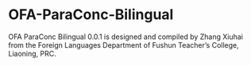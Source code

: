 # OFA-ParaConc-Bilingual

OFA ParaConc Bilingual 0.0.1 is designed and compiled by Zhang Xiuhai from the Foreign Languages Department of Fushun Teacher’s College, Liaoning, PRC.
